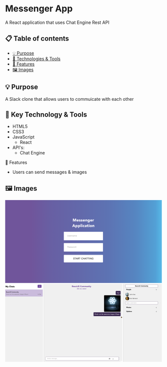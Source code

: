 # Messenger App

A React application that uses Chat Engine Rest API

## :clipboard: Table of contents

- [ &#128161; Purpose](#-purpose)
- [&#x1f527; Technologies & Tools](#-technology--tools)
- [&#x1f4f2; Features](#-features) 
- [:framed_picture: Images](#framed_picture-images)

## &#128161; Purpose
A Slack clone that allows users to commuicate with each other



## &#x1f527; Key Technology & Tools

- HTML5
- CSS3
- JavaScript
  - React
- API's:
  - Chat Engine
  
 &#x1f4f2; Features
- Users can send messages & images



## :framed_picture: Images
![](public/LoginForm.png)
![](public/ChatFeed.png)
